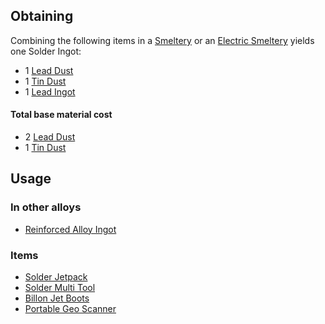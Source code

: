 
## Obtaining

Combining the following items in a [Smeltery](https://github.com/Slimefun/Slimefun4/wiki/Smeltery) or an [Electric Smeltery](https://github.com/Slimefun/Slimefun4/wiki/Electric-Smeltery) yields one Solder Ingot:

* 1 [Lead Dust](https://github.com/Slimefun/Slimefun4/wiki/Lead-Dust)
* 1 [Tin Dust](https://github.com/Slimefun/Slimefun4/wiki/Tin-Dust)
* 1 [Lead Ingot](https://github.com/Slimefun/Slimefun4/wiki/Lead-Ingot)

#### Total base material cost 

* 2 [Lead Dust](https://github.com/Slimefun/Slimefun4/wiki/Lead-Dust)
* 1 [Tin Dust](https://github.com/Slimefun/Slimefun4/wiki/Tin-Dust)

## Usage

### In other alloys

* [Reinforced Alloy Ingot](https://github.com/Slimefun/Slimefun4/wiki/Reinforced-Alloy-Ingot)

### Items

* [Solder Jetpack](https://github.com/Slimefun/Slimefun4/wiki/Jetpacks)
* [Solder Multi Tool](https://github.com/Slimefun/Slimefun4/wiki/Multi-Tools)
* [Billon Jet Boots](https://github.com/Slimefun/Slimefun4/wiki/Jet-Boots)
* [Portable Geo Scanner](https://github.com/Slimefun/Slimefun4/wiki/Portable-Geo-Scanner)
